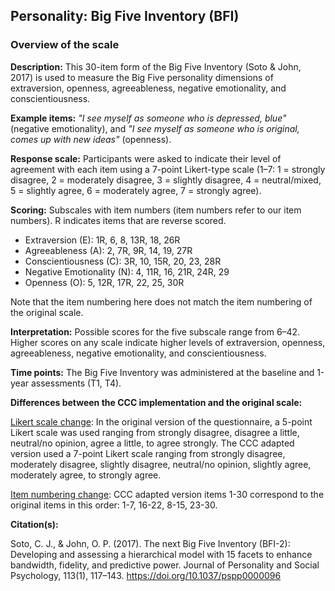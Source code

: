 ## Personality: Big Five Inventory (BFI)   




### Overview of the scale

**Description:** This 30-item form of the Big Five Inventory (Soto & John, 2017) 
is used to measure the Big Five personality dimensions of extraversion, openness, 
agreeableness, negative emotionality, and conscientiousness.  


**Example items:** *"I see myself as someone who is depressed, blue"*
(negative emotionality), and 
*"I see myself as someone who is original, comes up with new ideas"*
(openness).    

**Response scale:** Participants were asked to indicate their level of 
agreement with each item using a 7-point Likert-type scale (1–7: 1 = strongly 
disagree, 2 = moderately disagree, 3 = slightly disagree, 4 = neutral/mixed, 
5 = slightly agree, 6 = moderately agree, 7 = strongly agree).  





**Scoring:** Subscales with item numbers (item numbers refer to our item numbers). 
R indicates items that are reverse scored.  

-   Extraversion (E): 1R, 6, 8, 13R, 18, 26R  
-   Agreeableness (A): 2, 7R, 9R, 14, 19, 27R  
-   Conscientiousness (C): 3R, 10, 15R, 20, 23, 28R  
-   Negative Emotionality (N): 4, 11R, 16, 21R, 24R, 29  
-   Openness (O): 5, 12R, 17R, 22, 25, 30R  


Note that the item numbering here does not match the item numbering of the 
original scale. 






**Interpretation:** Possible scores for the five subscale range from 6–42. 
Higher scores on any scale indicate higher levels of extraversion, openness, 
agreeableness, negative emotionality, and conscientiousness.  






**Time points:** The Big Five Inventory was administered at the baseline and 
1-year assessments (T1, T4).    

**Differences between the CCC implementation and the original scale:**

<u>Likert scale change</u>: In the original version of the questionnaire, 
a 5-point Likert scale was used ranging from strongly disagree, disagree a little, 
neutral/no opinion, agree a little, to agree strongly. The CCC adapted version 
used a 7-point Likert scale ranging from strongly disagree, moderately disagree, 
slightly disagree, neutral/no opinion, slightly agree, moderately agree, to 
strongly agree.  

<u>Item numbering change</u>: CCC adapted version items 1-30 correspond to the 
original items in this order: 1-7, 16-22, 8-15, 23-30.  



**Citation(s):**  

Soto, C. J., & John, O. P. (2017). The next Big Five Inventory (BFI-2): 
Developing and assessing a hierarchical model with 15 facets to enhance 
bandwidth, fidelity, and predictive power. Journal of Personality and Social
Psychology, 113(1), 117–143. https://doi.org/10.1037/pspp0000096  



